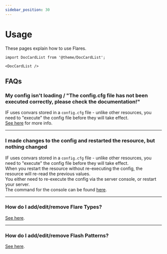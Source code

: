 ```yaml
---
sidebar_position: 30
---
```


# Usage

These pages explain how to use Flares.

```mdx-code-block
import DocCardList from '@theme/DocCardList';

<DocCardList />
```

## FAQs
### My config isn't loading / "The config.cfg file has not been executed correctly, please check the documentation!"
IF uses convars stored in a `config.cfg` file - unlike other resources, you need to "execute" the config file before they will take effect.  
[See here](../install.md#installing-the-resource) for more info.

***

### I made changes to the config and restarted the resource, but nothing changed
IF uses convars stored in a `config.cfg` file - unlike other resources, you need to "execute" the config file before they will take effect.  
When you restart the resource without re-executing the config, the resource will re-read the previous values.  
You either need to re-execute the config via the server console, or restart your server.  
The command for the console can be found [here](../install.md#installing-the-resource).

***

### How do I add/edit/remove Flare Types?
[See here](../developers/flare-types.md).

***

### How do I add/edit/remove Flash Patterns?
[See here](../developers/flash-patterns.md).
